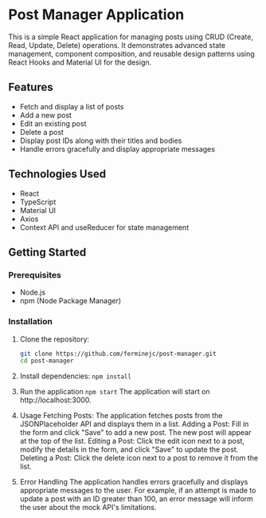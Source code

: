 # Post Manager Application

This is a simple React application for managing posts using CRUD (Create, Read, Update, Delete) operations. It demonstrates advanced state management, component composition, and reusable design patterns using React Hooks and Material UI for the design.

## Features

- Fetch and display a list of posts
- Add a new post
- Edit an existing post
- Delete a post
- Display post IDs along with their titles and bodies
- Handle errors gracefully and display appropriate messages

## Technologies Used

- React
- TypeScript
- Material UI
- Axios
- Context API and useReducer for state management

## Getting Started

### Prerequisites

- Node.js
- npm (Node Package Manager)

### Installation

1. Clone the repository:
   ```bash
   git clone https://github.com/ferminejc/post-manager.git
   cd post-manager

2. Install dependencies:
   ```npm install```

3. Run the application
   ```npm start```
   The application will start on http://localhost:3000.

4. Usage
   Fetching Posts: The application fetches posts from the JSONPlaceholder API and displays them in a list.
   Adding a Post: Fill in the form and click "Save" to add a new post. The new post will appear at the top of the list.
   Editing a Post: Click the edit icon next to a post, modify the details in the form, and click "Save" to update the post.
   Deleting a Post: Click the delete icon next to a post to remove it from the list.

5. Error Handling
   The application handles errors gracefully and displays appropriate messages to the user. For example, if an attempt is made to update a post with an ID greater than 100, an error message will inform the user about the mock API's limitations.
